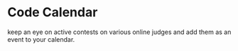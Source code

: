 # Code Calendar

keep an eye on active contests on various online judges and add them as an event to your calendar.